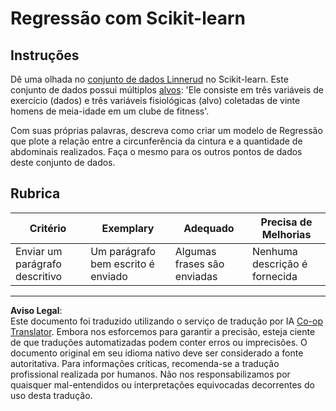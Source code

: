 <!--
CO_OP_TRANSLATOR_METADATA:
{
  "original_hash": "74a5cf83e4ebc302afbcbc4f418afd0a",
  "translation_date": "2025-08-29T20:33:30+00:00",
  "source_file": "2-Regression/1-Tools/assignment.md",
  "language_code": "br"
}
-->
# Regressão com Scikit-learn

## Instruções

Dê uma olhada no [conjunto de dados Linnerud](https://scikit-learn.org/stable/modules/generated/sklearn.datasets.load_linnerud.html#sklearn.datasets.load_linnerud) no Scikit-learn. Este conjunto de dados possui múltiplos [alvos](https://scikit-learn.org/stable/datasets/toy_dataset.html#linnerrud-dataset): 'Ele consiste em três variáveis de exercício (dados) e três variáveis fisiológicas (alvo) coletadas de vinte homens de meia-idade em um clube de fitness'.

Com suas próprias palavras, descreva como criar um modelo de Regressão que plote a relação entre a circunferência da cintura e a quantidade de abdominais realizados. Faça o mesmo para os outros pontos de dados deste conjunto de dados.

## Rubrica

| Critério                       | Exemplary                           | Adequado                      | Precisa de Melhorias       |
| ------------------------------ | ----------------------------------- | ----------------------------- | -------------------------- |
| Enviar um parágrafo descritivo | Um parágrafo bem escrito é enviado  | Algumas frases são enviadas   | Nenhuma descrição é fornecida |

---

**Aviso Legal**:  
Este documento foi traduzido utilizando o serviço de tradução por IA [Co-op Translator](https://github.com/Azure/co-op-translator). Embora nos esforcemos para garantir a precisão, esteja ciente de que traduções automatizadas podem conter erros ou imprecisões. O documento original em seu idioma nativo deve ser considerado a fonte autoritativa. Para informações críticas, recomenda-se a tradução profissional realizada por humanos. Não nos responsabilizamos por quaisquer mal-entendidos ou interpretações equivocadas decorrentes do uso desta tradução.